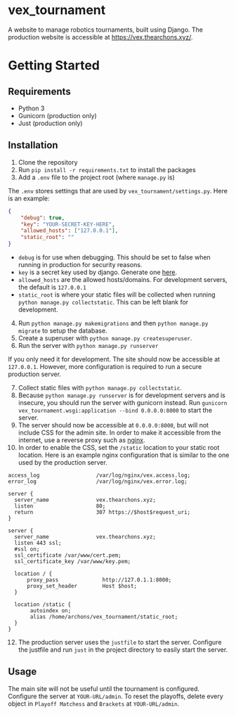 # vex_tournament

A website to manage robotics tournaments, built using Django. The production website is accessible at https://vex.thearchons.xyz/.

# Getting Started
## Requirements
- Python 3
- Gunicorn (production only)
- Just (production only)

## Installation
1. Clone the repository
2. Run `pip install -r requirements.txt` to install the packages
3. Add a `.env` file to the project root (where `manage.py` is)

The `.env` stores settings that are used by `vex_tournament/settings.py`. Here is an example:
```json
{
    "debug": true,
    "key": "YOUR-SECRET-KEY-HERE",
    "allowed_hosts": ["127.0.0.1"],
    "static_root": ""
}
```

- `debug` is for use when debugging. This should be set to false when running in production for security reasons.
- `key` is a secret key used by django. Generate one [here](https://djecrety.ir).
- `allowed_hosts` are the allowed hosts/domains. For development servers, the default is `127.0.0.1`
- `static_root` is where your static files will be collected when running `python manage.py collectstatic`. This can be left blank for development.

4. Run `python manage.py makemigrations` and then `python manage.py migrate` to setup the database.
5. Create a superuser with `python manage.py createsuperuser`.
6. Run the server with `python manage.py runserver`

If you only need it for development. The site should now be accessible at `127.0.0.1`. However, more configuration is required to run a secure production server.

7. Collect static files with `python manage.py collectstatic`.
8. Because `python manage.py runserver` is for development servers and is insecure, you should run the server with gunicorn instead. Run `gunicorn vex_tournament.wsgi:application --bind 0.0.0.0:8000` to start the server.
9. The server should now be accessible at `0.0.0.0:8000`, but will not include CSS for the admin site. In order to make it accessible from the internet, use a reverse proxy such as [nginx](https://nginx.org).
10. In order to enable the CSS, set the `/static` location to your static root location. Here is an example nginx configuration that is similar to the one used by the production server.
```nginx
access_log                  /var/log/nginx/vex.access.log;
error_log                   /var/log/nginx/vex.error.log;

server {
  server_name               vex.thearchons.xyz;
  listen                    80;
  return                    307 https://$host$request_uri;
}

server {
  server_name               vex.thearchons.xyz;
  listen 443 ssl;
  #ssl on;
  ssl_certificate /var/www/cert.pem;
  ssl_certificate_key /var/www/key.pem;

  location / {
      proxy_pass              http://127.0.1.1:8000;
      proxy_set_header        Host $host;
  }

  location /static {
       autoindex on;
       alias /home/archons/vex_tournament/static_root;
  }
}
```
12. The production server uses the `justfile` to start the server. Configure the justfile and run `just` in the project directory to easily start the server.

## Usage
The main site will not be useful until the tournament is configured. Configure the server at `YOUR-URL/admin`. To reset the playoffs, delete every object in `Playoff Matchess` and `Brackets` at `YOUR-URL/admin`.
